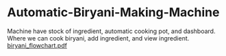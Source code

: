 # Automatic-Biryani-Making-Machine
Machine have stock of ingredient, automatic cooking pot, and dashboard. Where we can cook biryani, add ingredient, and view ingredient. 
[biryani_flowchart.pdf](https://github.com/Ashish-Balpande/Automatic-Biryani-Making-Machine/files/14645848/biryani_flowchart.pdf)
